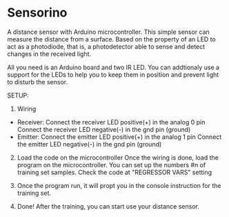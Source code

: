 Sensorino
==================

A distance sensor with Arduino microcontroller.
This simple sensor can measure the distance from a surface.
Based on the property of an LED to act as a photodiode, that is, a photodetector able to sense and detect changes in the received light.

All you need is an Arduino board and two IR LED. You can addtionaly use a support for the LEDs to help you to keep them in position and prevent light to disturb the sensor.

SETUP:

1) Wiring
- Receiver:
  Connect the receiver LED positive(+) in the analog 0 pin
  Connect the receiver LED negative(-) in the gnd pin (ground)
- Emitter:
  Connect the emitter LED positive(+) in the analog 1 pin
  Connect the emitter LED negative(-) in the gnd pin (ground)

2) Load the code on the microcontroller
   Once the wiring is done, load the program on the microcontroller.
   You can set up the numbers #n of training set samples. Check the code at "REGRESSOR VARS" setting

3) Once the program run, it will propt you in the console instruction for the training set.

4) Done! After the training, you can start use your distance sensor.

